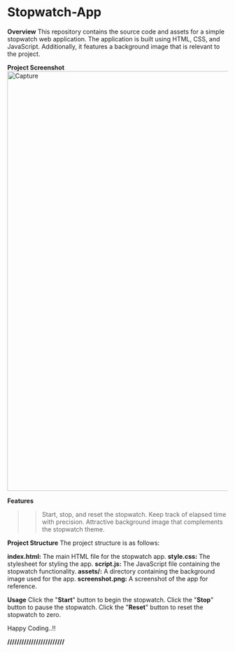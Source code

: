 # Stopwatch-App

**Overview**
This repository contains the source code and assets for a simple stopwatch web application. The application is built using HTML, CSS, and JavaScript. Additionally, it features a background image that is relevant to the project.

**Project Screenshot**
<img width="959" alt="Capture" src="https://github.com/saikiran-C6/Stopwatch-App/assets/145908460/346e8933-bb0f-47b7-8087-f9d2064c85db">

**Features**
>> Start, stop, and reset the stopwatch.
>> Keep track of elapsed time with precision.
>> Attractive background image that complements the stopwatch theme.

**Project Structure**
The project structure is as follows:

**index.html:** The main HTML file for the stopwatch app.
**style.css:** The stylesheet for styling the app.
**script.js:** The JavaScript file containing the stopwatch functionality.
**assets/:** A directory containing the background image used for the app.
**screenshot.png:** A screenshot of the app for reference.

**Usage**
Click the "**Start**" button to begin the stopwatch.
Click the "**Stop**" button to pause the stopwatch.
Click the "**Reset**" button to reset the stopwatch to zero.

Happy Coding..!!

****////////////////////////****
